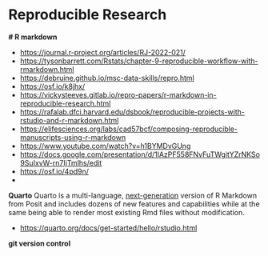 # Reproducible Research


**# R markdown**

 - https://journal.r-project.org/articles/RJ-2022-021/
 - https://tysonbarrett.com/Rstats/chapter-9-reproducible-workflow-with-rmarkdown.html
 - https://debruine.github.io/msc-data-skills/repro.html
 - https://osf.io/k8jhx/
 - https://vickysteeves.gitlab.io/repro-papers/r-markdown-in-reproducible-research.html
 - https://rafalab.dfci.harvard.edu/dsbook/reproducible-projects-with-rstudio-and-r-markdown.html
 - https://elifesciences.org/labs/cad57bcf/composing-reproducible-manuscripts-using-r-markdown
 - https://www.youtube.com/watch?v=h1BYMDvGUng
 - https://docs.google.com/presentation/d/1lAzPF558FNvFuTWgitYZrNKSo9SuIxvW-rn7IjTmlhs/edit
 - https://osf.io/4pd9n/
 - 
**Quarto** 
Quarto is a multi-language, [next-generation](https://quarto.org/docs/faq/rmarkdown.html) version of R Markdown from Posit and includes dozens of new features and capabilities while at the same being able to render most existing Rmd files without modification.
 - https://quarto.org/docs/get-started/hello/rstudio.html

 **git version control**
